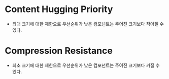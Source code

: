 # Content Hugging Priority
  - 최대 크기에 대한 제한으로 우선순위가 낮은 컴포넌트는 주어진 크기보다 작아질 수 있다.
  
# Compression Resistance
  - 최소 크기에 대한 제한으로 우선순위가 낮은 컴포넌트는 주어진 크기보다 커질 수 있다.
